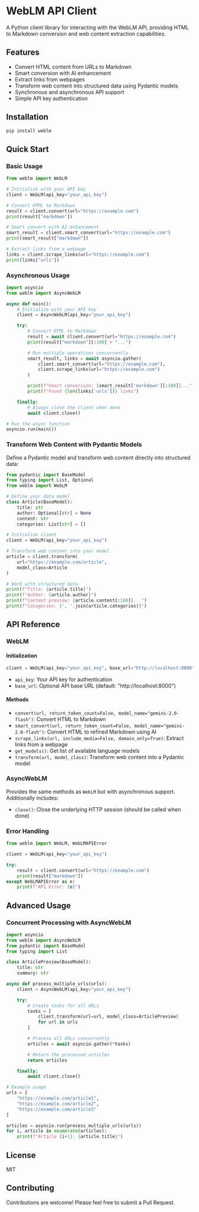 # WebLM API Client

A Python client library for interacting with the WebLM API, providing HTML to Markdown conversion and web content extraction capabilities.

## Features

- Convert HTML content from URLs to Markdown
- Smart conversion with AI enhancement
- Extract links from webpages
- Transform web content into structured data using Pydantic models
- Synchronous and asynchronous API support
- Simple API key authentication

## Installation

```bash
pip install weblm
```

## Quick Start

### Basic Usage

```python
from weblm import WebLM

# Initialize with your API key
client = WebLM(api_key="your_api_key")

# Convert HTML to Markdown
result = client.convert(url="https://example.com")
print(result["markdown"])

# Smart convert with AI enhancement
smart_result = client.smart_convert(url="https://example.com")
print(smart_result["markdown"])

# Extract links from a webpage
links = client.scrape_links(url="https://example.com")
print(links["urls"])
```

### Asynchronous Usage

```python
import asyncio
from weblm import AsyncWebLM

async def main():
    # Initialize with your API key
    client = AsyncWebLM(api_key="your_api_key")

    try:
        # Convert HTML to Markdown
        result = await client.convert(url="https://example.com")
        print(result["markdown"][:100] + "...")

        # Run multiple operations concurrently
        smart_result, links = await asyncio.gather(
            client.smart_convert(url="https://example.com"),
            client.scrape_links(url="https://example.com")
        )

        print(f"Smart conversion: {smart_result['markdown'][:100]}...")
        print(f"Found {len(links['urls'])} links")

    finally:
        # Always close the client when done
        await client.close()

# Run the async function
asyncio.run(main())
```

### Transform Web Content with Pydantic Models

Define a Pydantic model and transform web content directly into structured data:

```python
from pydantic import BaseModel
from typing import List, Optional
from weblm import WebLM

# Define your data model
class Article(BaseModel):
    title: str
    author: Optional[str] = None
    content: str
    categories: List[str] = []

# Initialize client
client = WebLM(api_key="your_api_key")

# Transform web content into your model
article = client.transform(
    url="https://example.com/article",
    model_class=Article
)

# Work with structured data
print(f"Title: {article.title}")
print(f"Author: {article.author}")
print(f"Content preview: {article.content[:100]}...")
print(f"Categories: {', '.join(article.categories)}")
```

## API Reference

### WebLM

#### Initialization

```python
client = WebLM(api_key="your_api_key", base_url="http://localhost:8000")
```

- `api_key`: Your API key for authentication
- `base_url`: Optional API base URL (default: "http://localhost:8000")

#### Methods

- `convert(url, return_token_count=False, model_name="gemini-2.0-flash")`: Convert HTML to Markdown
- `smart_convert(url, return_token_count=False, model_name="gemini-2.0-flash")`: Convert HTML to refined Markdown using AI
- `scrape_links(url, include_media=False, domain_only=True)`: Extract links from a webpage
- `get_models()`: Get list of available language models
- `transform(url, model_class)`: Transform web content into a Pydantic model

### AsyncWebLM

Provides the same methods as `WebLM` but with asynchronous support. Additionally includes:

- `close()`: Close the underlying HTTP session (should be called when done)

### Error Handling

```python
from weblm import WebLM, WebLMAPIError

client = WebLM(api_key="your_api_key")

try:
    result = client.convert(url="https://example.com")
    print(result["markdown"])
except WebLMAPIError as e:
    print(f"API Error: {e}")
```

## Advanced Usage

### Concurrent Processing with AsyncWebLM

```python
import asyncio
from weblm import AsyncWebLM
from pydantic import BaseModel
from typing import List

class ArticlePreview(BaseModel):
    title: str
    summary: str

async def process_multiple_urls(urls):
    client = AsyncWebLM(api_key="your_api_key")

    try:
        # Create tasks for all URLs
        tasks = [
            client.transform(url=url, model_class=ArticlePreview)
            for url in urls
        ]

        # Process all URLs concurrently
        articles = await asyncio.gather(*tasks)

        # Return the processed articles
        return articles

    finally:
        await client.close()

# Example usage
urls = [
    "https://example.com/article1",
    "https://example.com/article2",
    "https://example.com/article3"
]

articles = asyncio.run(process_multiple_urls(urls))
for i, article in enumerate(articles):
    print(f"Article {i+1}: {article.title}")
```

## License

MIT

## Contributing

Contributions are welcome! Please feel free to submit a Pull Request.
